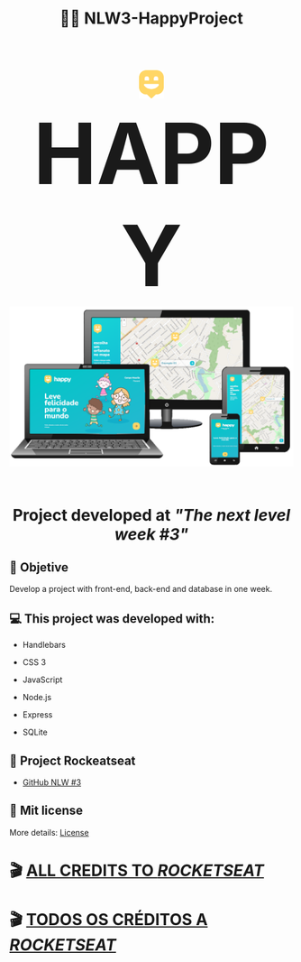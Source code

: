  <h1 align = "center">
🔋🚀 NLW3-HappyProject
</h1>

<br>

<div align="center">
    <h1>
    <img 
    src = "public/images/logo-icon.png" style = "height: 50px"/>  <strong style = "font-size: 150px"> HAPPY</Strong> 
   <img src = ".github/readmePicture.png">
<br>
<br>
<p>Project developed at <i><b>"The next level week #3"</b></i></p>
</div>

## 🏁 Objetive

Develop a project with front-end, back-end and database in one week.

## 💻 This project was developed with:

- Handlebars

- CSS 3

- JavaScript

- Node.js

- Express

- SQLite

## 🚀 Project Rockeatseat

- [GitHub NLW #3](https://github.com/guilhermecapitao/nlw3-discovery-happy)

## 📝 Mit license

More details: [License](/LICENSE)

# 🎬 [ALL CREDITS TO _ROCKETSEAT_](https://rocketseat.com.br)

# 🎬 [TODOS OS CRÉDITOS A _ROCKETSEAT_](https://rocketseat.com.br)